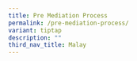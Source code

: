 ```yaml
---
title: Pre Mediation Process
permalink: /pre-mediation-process/
variant: tiptap
description: ""
third_nav_title: Malay
---
```

